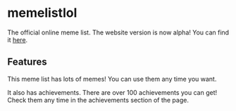 # memelistlol
The official online meme list.
The website version is now alpha! You can find it [here](https://memelist.ml).

## Features

This meme list has lots of memes! You can use them any time you want.

It also has achievements. There are over 100 achievements you can get! Check them any time in the achievements section of the page.
